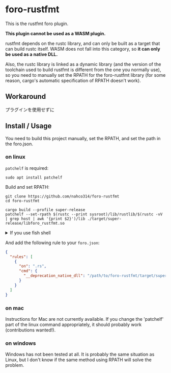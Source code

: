 # foro-rustfmt

This is the rustfmt foro plugin.

**This plugin cannot be used as a WASM plugin.**

rustfmt depends on the rustc library, and can only be built as a target that can build rustc itself. WASM does not fall into this category, so **it can only be used as a native DLL.**

Also, the rustc library is linked as a dynamic library (and the version of the toolchain used to build rustfmt is different from the one you normally use), so you need to manually set the RPATH for the foro-rustfmt library (for some reason, cargo's automatic specification of RPATH doesn't work).

## Workaround

プラグインを使用せずに

## Install / Usage

You need to build this project manually, set the RPATH, and set the path in the foro.json.

### on linux

`patchelf` is required:

```shell
sudo apt install patchelf
```

Build and set RPATH:

```shell
git clone https://github.com/nahco314/foro-rustfmt
cd foro-rustfmt

cargo build --profile super-release
patchelf --set-rpath $(rustc --print sysroot)/lib/rustlib/$(rustc -vV | grep host | awk '{print $2}')/lib ./target/super-release/libforo_rustfmt.so
```

<details>
<summary>If you use fish shell</summary>

```shell
git clone https://github.com/nahco314/foro-rustfmt
cd foro-rustfmt

cargo build --profile super-release
patchelf --set-rpath (rustc --print sysroot)/lib/rustlib/(rustc -vV | grep host | awk '{print $2}')/lib ./target/super-release/libforo_rustfmt.so
```
</details>

And add the following rule to your `foro.json`:

```json
{
  "rules": [
    {
      "on": ".rs",
      "cmd": {
        "__deprecation_native_dll": "/path/to/foro-rustfmt/target/super-release/libforo_rustfmt.so"
      }
    }
  ]
}
```

### on mac

Instructions for Mac are not currently available. If you change the 'patchelf' part of the linux command appropriately, it should probably work (contributions wanted!).

### on windows

Windows has not been tested at all. It is probably the same situation as Linux, but I don't know if the same method using RPATH will solve the problem.

